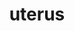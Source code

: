 ---
title: uterus
release_version: v1.1
hra_release_version:
  - v1.1
model_type: asct-b
description: '[Anatomical Structures, Cell Types, plus Biomarkers (ASCT+B) tables](https://hubmapconsortium.github.io/ccf/pages/ccf-anatomical-structures.html) aim to capture the nested *part_of* structure of anatomical human body parts, the typology of cells, and biomarkers used to identify cell types. The tables are authored and reviewed by an international team of experts.'
creators:
  - 0000-0003-1980-6840
project_leads:
  - 0000-0002-3321-6137
reviewers:
  - 0000-0001-7655-4833
creation_date: 2021-12-01T00:00:00
license: CC BY 4.0
publisher:  HuBMAP 
funder:  National Institutes of Health 
award_number:  OT2OD026671 
hubmap_id:  HBM265.DQZW.372 
datatable: ASCT-B_VH_Uterus.csv
doi: https://doi.org/10.48539/HBM265.DQZW.372
---